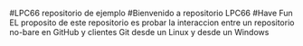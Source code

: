 ﻿#LPC66 repositorio de ejemplo
#Bienvenido a repositorio LPC66
#Have Fun
EL proposito de este repositorio es probar la interaccion entre un repositorio no-bare en GitHub y clientes Git desde un Linux y desde un Windows
